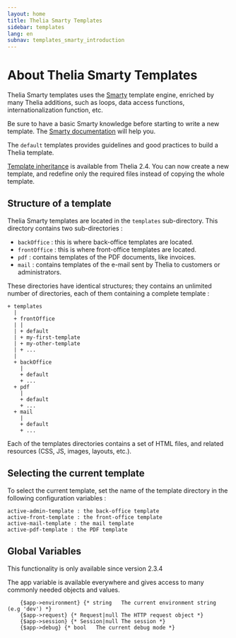```yaml
---
layout: home
title: Thelia Smarty Templates
sidebar: templates
lang: en
subnav: templates_smarty_introduction
---
```


# About Thelia Smarty Templates #

Thelia Smarty templates uses the [Smarty](http://www.smarty.net/) template engine, enriched by many Thelia additions, such as loops, data access functions, internationalization function, etc. 

Be sure to have a basic Smarty knowledge before starting to write a new template. The [Smarty documentation](http://www.smarty.net/docs/en/) will help you.

The `default` templates provides guidelines and good practices to build a Thelia template.

[Template inheritance](content.html#template-inheritance-from-thelia-24) is available from Thelia 2.4. You can now create a new template, and redefine only the required files instead of copying the whole template.

## Structure of a template ##

Thelia Smarty templates are located in the `templates` sub-directory. This directory contains two sub-directories :

- `backOffice` : this is where back-office templates are located.
- `frontOffice` : this is where front-office templates are located.
- `pdf` : contains templates of the PDF documents, like invoices.
- `mail` : contains templates of the e-mail sent by Thelia to customers or administrators.

These directories have identical structures; they contains an unlimited number of directories, each of them containing a complete template :

    + templates
      |
      + frontOffice
      | |
      | + default
      | + my-first-template
      | + my-other-template
      | + ...
      |
      + backOffice
        |
        + default
        + ...
      + pdf
        |
        + default
        + ...
      + mail
        |
        + default
        + ...

Each of the templates directories contains a set of HTML files, and related resources (CSS, JS, images, layouts, etc.).

## Selecting the current template

To select the current template, set the name of the template directory in the following configuration variables :

 	active-admin-template : the back-office template
	active-front-template : the front-office template
	active-mail-template : the mail template
	active-pdf-template : the PDF template

## Global Variables

<div class="alert alert-warning">
<p>This functionality is only available since version 2.3.4</p>
</div>

The app variable is available everywhere and gives access to many commonly needed objects and values.

```smarty
    {$app->environment} {* string	The current environment string (e.g 'dev') *}
    {$app->request} {* Request|null	The HTTP request object *}
    {$app->session} {* Session|null	The session *}
    {$app->debug} {* bool	The current debug mode *}
```
